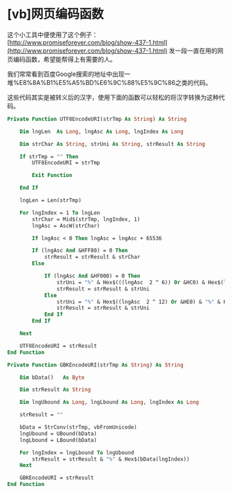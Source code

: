 # [vb]网页编码函数

这个小工具中便使用了这个例子：[http://www.promiseforever.com/blog/show-437-1.html](http://www.promiseforever.com/blog/show-437-1.html) 发一段一直在用的网页编码函数，希望能帮得上有需要的人。 

我们常常看到百度Google搜索的地址中出现一堆%E8%8A%B1%E5%A5%BD%E6%9C%88%E5%9C%86之类的代码。 

这些代码其实是被转义后的汉字，使用下面的函数可以轻松的将汉字转换为这种代码。

<!-- more -->

```vb
Private Function UTF8EncodeURI(strTmp As String) As String  

    Dim lngLen  As Long, lngAsc As Long, lngIndex As Long  

    Dim strChar As String, strUni As String, strResult As String  

    If strTmp = "" Then  
        UTF8EncodeURI = strTmp   

        Exit Function  

    End If  

    lngLen = Len(strTmp)   

    For lngIndex = 1 To lngLen   
        strChar = Mid$(strTmp, lngIndex, 1)   
        lngAsc = AscW(strChar)   

        If lngAsc < 0 Then lngAsc = lngAsc + 65536   

        If (lngAsc And &HFF80) = 0 Then  
            strResult = strResult & strChar   
        Else  

            If (lngAsc And &HF000) = 0 Then  
                strUni = "%" & Hex$(((lngAsc  2 ^ 6)) Or &HC0) & Hex$(lngAsc And &H3F Or &H80)   
                strResult = strResult & strUni   
            Else  
                strUni = "%" & Hex$((lngAsc  2 ^ 12) Or &HE0) & "%" & Hex$((lngAsc  2 ^ 6) And &H3F Or &H80) & "%" & Hex$(lngAsc And &H3F Or &H80)   
                strResult = strResult & strUni   
            End If  
        End If  

    Next  

    UTF8EncodeURI = strResult   
End Function  

Private Function GBKEncodeURI(strTmp As String) As String  

    Dim bData()   As Byte  

    Dim strResult As String  

    Dim lngUbound As Long, lngLbound As Long, lngIndex As Long  

    strResult = ""  

    bData = StrConv(strTmp, vbFromUnicode)   
    lngUbound = UBound(bData)   
    lngLbound = LBound(bData)   

    For lngIndex = lngLbound To lngUbound   
        strResult = strResult & "%" & Hex$(bData(lngIndex))   
    Next  

    GBKEncodeURI = strResult   
End Function  
```

